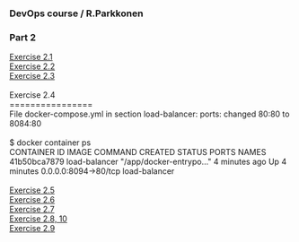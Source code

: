 ### DevOps course / R.Parkkonen
### Part 2

[Exercise 2.1](https://github.com/rparkkon/devops/blob/master/part2/e1)
<BR>
[Exercise 2.2](https://github.com/rparkkon/devops/blob/master/part2/e2)
<BR>
[Exercise 2.3](https://github.com/rparkkon/devops/blob/master/part2/e3)
<BR>
<BR>Exercise 2.4
<BR>================
<BR> File docker-compose.yml in section load-balancer: ports: changed 80:80 to 8084:80 
<BR>
<BR>$ docker container ps
<BR>CONTAINER ID        IMAGE               COMMAND                  CREATED             STATUS              PORTS                    NAMES
<BR>41b50bca7879        load-balancer       "/app/docker-entrypo…"   4 minutes ago       Up 4 minutes        0.0.0.0:8094->80/tcp     load-balancer
<BR>
<BR>
[Exercise 2.5](https://github.com/rparkkon/devops/blob/master/part2/e5)
<BR>
[Exercise 2.6](https://github.com/rparkkon/devops/blob/master/part2/e6)
<BR>
[Exercise 2.7](https://github.com/rparkkon/devops/blob/master/part2/e7)
<BR>
[Exercise 2.8, 10](https://github.com/rparkkon/devops/blob/master/part2/e8)
<BR>
[Exercise 2.9](https://github.com/rparkkon/devops/blob/master/part2/e9)
<BR>